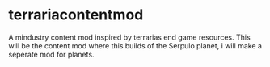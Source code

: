 # terrariacontentmod

A mindustry content mod inspired by terrarias end game resources.
This will be the content mod where this builds of the Serpulo planet, i will make a seperate mod for planets.
